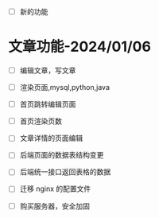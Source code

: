 


+ [ ] 新的功能

# 文章功能-2024/01/06
+ [ ] 编辑文章，写文章
+ [ ] 渲染页面,mysql,python,java
+ [ ] 首页跳转编辑页面
+ [ ] 首页渲染页数
+ [ ] 文章详情的页面编辑
+ [ ] 后端页面的数据表结构变更
+ [ ] 后端统一接口返回表格的数据
+ [ ] 迁移 nginx 的配置文件
+ [ ] 购买服务器，安全加固













